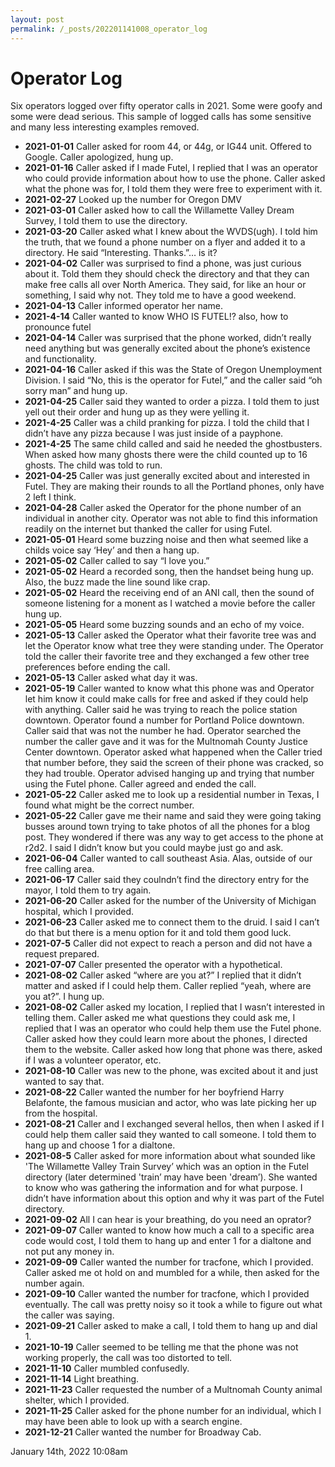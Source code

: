 ```yaml
---
layout: post
permalink: /_posts/202201141008_operator_log
---
```


# Operator Log

Six operators logged over fifty operator calls in 2021. Some were goofy and some were dead serious. This sample of logged calls has some sensitive and many less interesting examples removed.



<ul>
<li><strong>2021-01-01</strong> Caller asked for room 44, or 44g, or IG44 unit. Offered to Google. Caller apologized, hung up.</li>
<li><strong>2021-01-16</strong> Caller asked if I made Futel, I replied that I was an operator who could provide information about how to use the phone. Caller asked what the phone was for, I told them they were free to experiment with it.</li>
<li><strong>2021-02-27</strong> Looked up the number for Oregon DMV</li>
<li><strong>2021-03-01</strong> Caller asked how to call the Willamette Valley Dream Survey, I told them to use the directory.</li>
<li><strong>2021-03-20</strong> Caller asked what I knew about the WVDS(ugh). I told him the truth, that we found a phone number on a flyer and added it to a directory. He said &ldquo;Interesting. Thanks.&rdquo;&hellip; is it?</li>
<li><strong>2021-04-02</strong> Caller was surprised to find a phone, was just curious about it. Told them they should check the directory and that they can make free calls all over North America. They said, for like an hour or something, I said why not. They told me to have a good weekend.</li>
<li><strong>2021-04-13</strong> Caller informed operator her name.</li>
<li><strong>2021-4-14</strong> Caller wanted to know WHO IS FUTEL!? also, how to pronounce futel</li>
<li><strong>2021-04-14</strong> Caller was surprised that the phone worked, didn&rsquo;t really need anything but was generally excited about the phone&rsquo;s existence and functionality.</li>
<li><strong>2021-04-16</strong> Caller asked if this was the State of Oregon Unemployment Division. I said &ldquo;No, this is the operator for Futel,&rdquo; and the caller said &ldquo;oh sorry man&rdquo; and hung up.</li>
<li><strong>2021-04-25</strong> Caller said they wanted to order a pizza. I told them to just yell out their order and hung up as they were yelling it.</li>
<li><strong>2021-4-25</strong> Caller was a child pranking for pizza. I told the child that I didn&rsquo;t have any pizza because I was just inside of a payphone.</li>
<li><strong>2021-4-25</strong> The same child called and said he needed the ghostbusters. When asked how many ghosts there were the child counted up to 16 ghosts. The child was told to run.</li>
<li><strong>2021-04-25</strong> Caller was just generally excited about and interested in Futel. They are making their rounds to all the Portland phones, only have 2 left I think.</li>
<li><strong>2021-04-28</strong> Caller asked the Operator for the phone number of an individual in another city.  Operator was not able to find this information readily on the internet but thanked the caller for using Futel.</li>
<li><strong>2021-05-01</strong> Heard some buzzing noise and then what seemed like a childs voice say &lsquo;Hey&rsquo; and then a hang up.</li>
<li><strong>2021-05-02</strong> Caller called to say “I love you.”</li>
<li><strong>2021-05-02</strong> Heard a recorded song, then the handset being hung up. Also, the buzz made the line sound like crap.</li>
<li><strong>2021-05-02</strong> Heard the receiving end of an ANI call, then the sound of someone listening for a monent as I watched a movie before the caller hung up.</li>
<li><strong>2021-05-05</strong> Heard some buzzing sounds and an echo of my voice.</li>
<li><strong>2021-05-13</strong> Caller asked the Operator what their favorite tree was and let the Operator know what tree they were standing under.  The Operator told the caller their favorite tree and they exchanged a few other tree preferences before ending the call.</li>
<li><strong>2021-05-13</strong> Caller asked what day it was.</li>
<li><strong>2021-05-19</strong> Caller wanted to know what this phone was and Operator let him know it could make calls for free and asked if they could help with anything.  Caller said he was trying to reach the police station downtown.  Operator found a number for Portland Police downtown.  Caller said that was not the number he had.  Operator searched the number the caller gave and it was for the Multnomah County Justice Center downtown. Operator asked what happened when the Caller tried that number before, they said the screen of their phone was cracked, so they had trouble.  Operator advised hanging up and trying that number using the Futel phone.  Caller agreed and ended the call.</li>
<li><strong>2021-05-22</strong> Caller asked me to look up a residential number in Texas, I found what might be the correct number.</li>
<li><strong>2021-05-22</strong> Caller gave me their name and said they were going taking busses around town trying to take photos of all the phones for a blog post. They wondered if there was any way to get access to the phone at r2d2. I said I didn&rsquo;t know but you could maybe just go and ask.</li>
<li><strong>2021-06-04</strong> Caller wanted to call southeast Asia. Alas, outside of our free calling area.</li>
<li><strong>2021-06-17</strong> Caller said they coulndn&rsquo;t find the directory entry for the mayor, I told them to try again.</li>
<li><strong>2021-06-20</strong> Caller asked for the number of the University of Michigan hospital, which I provided.</li>
<li><strong>2021-06-23</strong> Caller asked me to connect them to the druid. I said I can&rsquo;t do that but there is a menu option for it and told them good luck.</li>
<li><strong>2021-07-5</strong> Caller did not expect to reach a person and did not have a request prepared.</li>
<li><strong>2021-07-07</strong> Caller presented the operator with a hypothetical.</li>
<li><strong>2021-08-02</strong> Caller asked &ldquo;where are you at?&rdquo; I replied that it didn&rsquo;t matter and asked if I could help them. Caller replied &ldquo;yeah, where are you at?&rdquo;. I hung up.</li>
<li><strong>2021-08-02</strong> Caller asked my location, I replied that I wasn&rsquo;t interested in telling them. Caller asked me what questions they could ask me, I replied that I was an operator who could help them use the Futel phone. Caller asked how they could learn more about the phones, I directed them to the website. Caller asked how long that phone was there, asked if I was a volunteer operator, etc.</li>
<li><strong>2021-08-10</strong> Caller was new to the phone, was excited about it and just wanted to say that.</li>
<li><strong>2021-08-22</strong> Caller wanted the number for her boyfriend Harry Belafonte, the famous musician and actor, who was late picking her up from the hospital.</li>
<li><strong>2021-08-21</strong> Caller and I exchanged several hellos, then when I asked if I could help them caller said they wanted to call someone. I told them to hang up and choose 1 for a dialtone.</li>
<li><strong>2021-08-5</strong> Caller asked for more information about what sounded like 'The Willamette Valley Train Survey&rsquo; which was an option in the Futel directory (later determined 'train&rsquo; may have been 'dream&rsquo;).  She wanted to know who was gathering the information and for what purpose.  I didn&rsquo;t have information about this option and why it was part of the Futel directory.</li>
<li><strong>2021-09-02</strong> All I can hear is your breathing, do you need an oprator?</li>
<li><strong>2021-09-07</strong> Caller wanted to know how much a call to a specific area code would cost, I told them to hang up and enter 1 for a dialtone and not put any money in.</li>
<li><strong>2021-09-09</strong> Caller wanted the number for tracfone, which I provided. Caller asked me ot hold on and mumbled for a while, then asked for the number again.</li>
<li><strong>2021-09-10</strong> Caller wanted the number for tracfone, which I provided eventually. The call was pretty noisy so it took a while to figure out what the caller was saying.</li>
<li><strong>2021-09-21</strong> Caller asked to make a call, I told them to hang up and dial 1.</li>
<li><strong>2021-10-19</strong> Caller seemed to be telling me that the phone was not working properly, the call was too distorted to tell.</li>
<li><strong>2021-11-10</strong> Caller mumbled confusedly.</li>
<li><strong>2021-11-14</strong> Light breathing.</li>
<li><strong>2021-11-23</strong> Caller requested the number of a Multnomah County animal shelter, which I provided.</li>
<li><strong>2021-11-25</strong> Caller asked for the phone number for an individual, which I may have been able to look up with a search engine.</li>
<li><strong>2021-12-21</strong> Caller wanted the number for Broadway Cab.</li>
</ul>

<div id="footer">
<span id="timestamp"> January 14th, 2022 10:08am </span>
</div>
